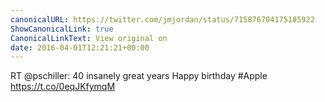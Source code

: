 ```yaml
---
canonicalURL: https://twitter.com/jmjordan/status/715876704175185922
ShowCanonicalLink: true
CanonicalLinkText: View original on
date: 2016-04-01T12:21:21+00:00
---
```

RT @pschiller: 40 insanely great years
Happy birthday #Apple https://t.co/0eqJKfymqM